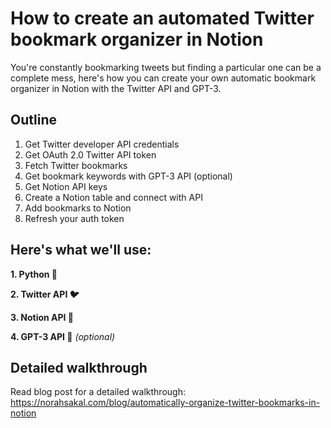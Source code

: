 # How to create an automated Twitter bookmark organizer in Notion

You're constantly bookmarking tweets but finding a particular one can be a complete mess, here's how you can create your own automatic bookmark organizer in Notion with the Twitter API and GPT-3. 

## Outline

1. Get Twitter developer API credentials
2. Get OAuth 2.0 Twitter API token
3. Fetch Twitter bookmarks
4. Get bookmark keywords with GPT-3 API (optional)
5. Get Notion API keys
6. Create a Notion table and connect with API
7. Add bookmarks to Notion
8. Refresh your auth token


## Here's what we'll use:

**1. Python 🐍**

**2. Twitter API 🐦**

**3. Notion API 📝**

**4. GPT-3 API 🤖** *(optional)*


## Detailed walkthrough
Read blog post for a detailed walkthrough: https://norahsakal.com/blog/automatically-organize-twitter-bookmarks-in-notion
